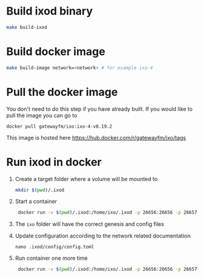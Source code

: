 # Build ixod binary

```bash
make build-ixod
```

# Build docker image

```bash
make build-image network=<network> # for example ixo-4
```
# Pull the docker image
   You don't need to do this step if you have already built.
   If you would like to pull the image you can go to 
   
   ```
   docker pull gatewayfm/ixo:ixo-4-v0.19.2
   ```
   This image is hosted here https://hub.docker.com/r/gatewayfm/ixo/tags
   

# Run ixod in docker

1. Create a target folder where a volume will be mounted to

   ```bash
   mkdir $(pwd)/.ixod
   ```

1. Start a container

   ```bash
    docker run -v $(pwd)/.ixod:/home/ixo/.ixod -p 26656:26656 -p 26657:26657 ixo:<network>-<release> start
   ```

1. The `ixo` folder will have the correct genesis and config files  

1. Update configuration according to the network related documentation

   ```
   nano .ixod/config/config.toml
   ```

1. Run container one more time
   ```bash
    docker run -v $(pwd)/.ixod:/home/ixo/.ixod -p 26656:26656 -p 26657:26657 -d ixo:<network>-<release> start 
   ```
